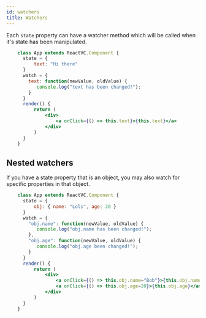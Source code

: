 ```yaml
---
id: watchers
title: Watchers
---
```


Each `state` property can have a watcher method which will be called when it's state has been manipulated. 

```jsx
    class App extends ReactVC.Component {
      state = { 
          text: "Hi there"
      }
      watch = {
        text: function(newValue, oldValue) {
           console.log("text has been changed!");
        }
      }
      render() {
          return (
              <div>
                  <a onClick={() => this.text}>{this.text}</a>
              </div>
          )
      }
    }
```

## Nested watchers
If you have a state property that is an object, you may also watch for specific properties in that object.

```jsx
    class App extends ReactVC.Component {
      state = { 
          obj: { name: "Lols", age: 20 }
      }
      watch = {
        "obj.name": function(newValue, oldValue) {
           console.log("obj.name has been changed!");
        },
        "obj.age": function(newValue, oldValue) {
           console.log("obj.age been changed!");
        }
      }
      render() {
          return (
              <div>
                  <a onClick={() => this.obj.name="Bob"}>{this.obj.name}</a>
                  <a onClick={() => this.obj.age=20}>{this.obj.age}</a>
              </div>
          )
      }
    }
  ```